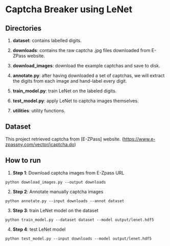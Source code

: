 # Captcha Breaker using LeNet

## Directories
1. __dataset__: contains labelled digits.

2. __downloads__: contains the raw captcha .jpg files downloaded from E-ZPass website.

3. __download_images__: download the example captchas and save to disk.

4. __annotate.py__: after having downloaded a set of captchas, we will extract the digits from each image and hand-label every digit.

5. __train_model.py__: train LeNet on the labeled digits.

6. __test_model.py__: apply LeNet to captcha images themselves.

7. __utilities__: utility functions.

## Dataset
This project retrieved captcha from [E-ZPass] website. (https://www.e-zpassny.com/vector/jcaptcha.do)

## How to run
1. __Step 1__: Download captcha images from E-Zpass URL

```
python download_images.py --output downloads
```

2. __Step 2__: Annotate manually captcha images

```
python annotate.py --input downloads --annot dataset
```

3. __Step 3__: train LeNet model on the dataset

```
python train_model.py --dataset dataset --model output/lenet.hdf5
```

4. __Step 4__: test LeNet model

```
python test_model.py --input downloads --model output/lenet.hdf5
```


